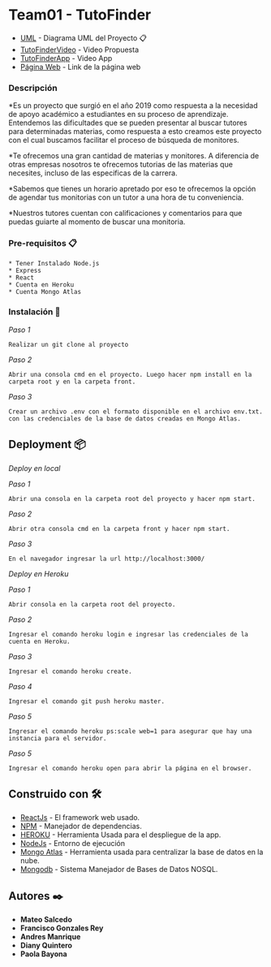 # Team01 - TutoFinder

* [UML](https://www.lucidchart.com/invitations/accept/1dacc98c-f54a-4592-8fd2-a35ceb81e9bf) - Diagrama UML del Proyecto 📋
* [TutoFinderVideo](https://www.youtube.com/watch?v=vEP_bc-UKGo) - Video Propuesta
* [TutoFinderApp](https://youtu.be/imf5DEKcpgY) - Video App
* [Página Web](https://tutofinder.herokuapp.com/) - Link de la página web

### Descripción
*Es un proyecto que surgió en el año 2019 como respuesta a la necesidad de apoyo académico a estudiantes en su proceso de aprendizaje. Entendemos las dificultades que se pueden presentar al buscar tutores para determinadas materias, como respuesta a esto creamos este proyecto con el cual buscamos facilitar el proceso de búsqueda de monitores.

*Te ofrecemos una gran cantidad de materias y monitores. A diferencia de otras empresas nosotros te ofrecemos tutorias de las materias que necesites, incluso de las especificas de la carrera.

*Sabemos que tienes un horario apretado por eso te ofrecemos la opción de agendar tus monitorias con un tutor a una hora de tu conveniencia.

*Nuestros tutores cuentan con calificaciones y comentarios para que puedas guiarte al momento de buscar una monitoria.

### Pre-requisitos 📋
```
* Tener Instalado Node.js
* Express
* React
* Cuenta en Heroku
* Cuenta Mongo Atlas
```

### Instalación 🔧
_Paso 1_

```
Realizar un git clone al proyecto
```

_Paso 2_

```
Abrir una consola cmd en el proyecto. Luego hacer npm install en la carpeta root y en la carpeta front.
```
_Paso 3_

```
Crear un archivo .env con el formato disponible en el archivo env.txt. con las credenciales de la base de datos creadas en Mongo Atlas.
```

## Deployment 📦
_Deploy en local_

_Paso 1_

```
Abrir una consola en la carpeta root del proyecto y hacer npm start.
```

_Paso 2_

```
Abrir otra consola cmd en la carpeta front y hacer npm start.
```
_Paso 3_

```
En el navegador ingresar la url http://localhost:3000/
```

_Deploy en Heroku_

_Paso 1_

```
Abrir consola en la carpeta root del proyecto.
```
_Paso 2_

```
Ingresar el comando heroku login e ingresar las credenciales de la cuenta en Heroku.
```
_Paso 3_

```
Ingresar el comando heroku create.
```
_Paso 4_

```
Ingresar el comando git push heroku master.
```
_Paso 5_

```
Ingresar el comando heroku ps:scale web=1 para asegurar que hay una instancia para el servidor.
```
_Paso 5_

```
Ingresar el comando heroku open para abrir la página en el browser.
```

## Construido con 🛠️

* [ReactJs](https://es.reactjs.org/) - El framework web usado.
* [NPM](https://www.npmjs.com/) - Manejador de dependencias.
* [HEROKU](https://www.heroku.com) - Herramienta Usada para el despliegue de la app.
* [NodeJs](https://nodejs.org/es/) - Entorno de ejecución
* [Mongo Atlas](https://www.mongodb.com/cloud/atlas) - Herramienta usada para centralizar la base de datos en la nube.
* [Mongodb](https://www.mongodb.com/es) - Sistema Manejador de Bases de Datos NOSQL.

## Autores ✒️

* **Mateo Salcedo** 
* **Francisco Gonzales Rey** 
* **Andres Manrique** 
* **Diany Quintero**
* **Paola Bayona** 

